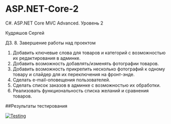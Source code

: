 # ASP.NET-Core-2
C#. ASP.NET Core MVC Advanced. Уровень 2

Кудряшов Сергей

ДЗ. 8. Завершение работы над проектом

1. Добавить ключевые слова для товаров и категорий с возможностью их редактирования в админке.
2. Добавить возможность добавлять/изменять фотографии товаров.
3. Добавить возможность прикрепить несколько фотографий к одному товару и слайдер для их переключения на фронт-энде.
4. Сделать e-mail-оповещения пользователей.
5. Сделать список заказов в админке с возможностью их обработки.
6. Реализовать функциональность списка желаний и сравнения товаров.

##Результаты тестирования

[![Testing](https://github.com/kusn/ASP.NET-Core-2/actions/workflows/Testing.yml/badge.svg)](https://github.com/kusn/ASP.NET-Core-2/actions/workflows/Testing.yml)
